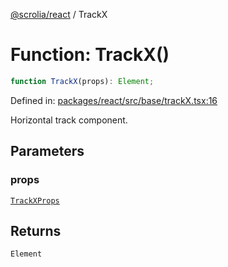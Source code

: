 [@scrolia/react](../README.md) / TrackX

# Function: TrackX()

```ts
function TrackX(props): Element;
```

Defined in: [packages/react/src/base/trackX.tsx:16](https://github.com/alpheusday/scrolia/blob/a1d15b8008e894d5dd6b0e61a1c2164d92ca7b98/packages/react/src/base/trackX.tsx#L16)

Horizontal track component.

## Parameters

### props

[`TrackXProps`](../type-aliases/TrackXProps.md)

## Returns

`Element`
